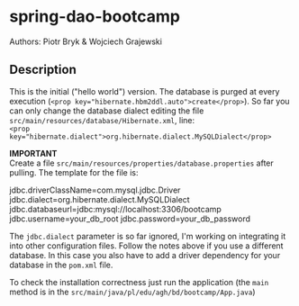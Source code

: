 spring-dao-bootcamp
===================

Authors: Piotr Bryk & Wojciech Grajewski

Description
-------------------
This is the initial ("hello world") version. 
The database is purged at every execution (`<prop key="hibernate.hbm2ddl.auto">create</prop>`). 
So far you can only change the database dialect editing the file `src/main/resources/database/Hibernate.xml`, line:  
`<prop key="hibernate.dialect">org.hibernate.dialect.MySQLDialect</prop>`


**IMPORTANT**  
Create a file `src/main/resources/properties/database.properties` after pulling. The template for the file is:

  jdbc.driverClassName=com.mysql.jdbc.Driver
	jdbc.dialect=org.hibernate.dialect.MySQLDialect
	jdbc.databaseurl=jdbc:mysql://localhost:3306/bootcamp
	jdbc.username=your_db_root
	jdbc.password=your_db_password
  
The `jdbc.dialect` parameter is so far ignored, I'm working on integrating it into other configuration files. 
Follow the notes above if you use a different database. In this case you also have to add a driver dependency for your database 
in the `pom.xml` file.

To check the installation correctness just run the application (the `main` method is in the `src/main/java/pl/edu/agh/bd/bootcamp/App.java`)

